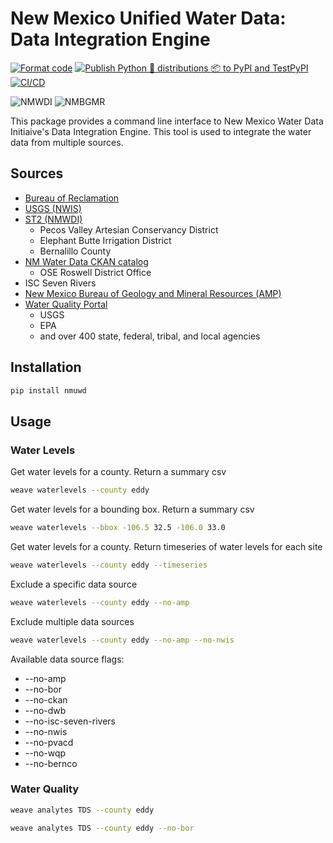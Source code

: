# New Mexico Unified Water Data: Data Integration Engine
[![Format code](https://github.com/DataIntegrationGroup/PyWeaver/actions/workflows/format_code.yml/badge.svg?branch=main)](https://github.com/DataIntegrationGroup/PyWeaver/actions/workflows/format_code.yml)
[![Publish Python 🐍 distributions 📦 to PyPI and TestPyPI](https://github.com/DataIntegrationGroup/PyWeaver/actions/workflows/publish-to-pypi.yml/badge.svg)](https://github.com/DataIntegrationGroup/PyWeaver/actions/workflows/publish-to-pypi.yml)
[![CI/CD](https://github.com/DataIntegrationGroup/PyWeaver/actions/workflows/cicd.yml/badge.svg)](https://github.com/DataIntegrationGroup/PyWeaver/actions/workflows/cicd.yml)


![NMWDI](https://newmexicowaterdata.org/wp-content/uploads/2023/11/newmexicowaterdatalogoNov2023.png)
![NMBGMR](https://waterdata.nmt.edu/static/nmbgmr_logo_resized.png)


This package provides a command line interface to New Mexico Water Data Initiaive's Data Integration Engine. This tool is used to integrate the water data from multiple sources.


## Sources
 - [Bureau of Reclamation](https://data.usbr.gov/) 
 - [USGS (NWIS)](https://waterdata.usgs.gov/nwis)
 - [ST2 (NMWDI)](https://st2.newmexicowaterdata.org/FROST-Server/v1.1/)
   - Pecos Valley Artesian Conservancy District
   - Elephant Butte Irrigation District
   - Bernalillo County
 - [NM Water Data CKAN catalog](https://catalog.newmexicowaterdata.org/)
   - OSE Roswell District Office
 - ISC Seven Rivers
 - [New Mexico Bureau of Geology and Mineral Resources (AMP)](https://waterdata.nmt.edu/)
 - [Water Quality Portal](https://www.waterqualitydata.us/)
   - USGS
   - EPA
   - and over 400 state, federal, tribal, and local agencies

## Installation

```bash
pip install nmuwd
```

## Usage
### Water Levels

Get water levels for a county. Return a summary csv
```bash
weave waterlevels --county eddy
```
Get water levels for a bounding box. Return a summary csv
```bash
weave waterlevels --bbox -106.5 32.5 -106.0 33.0
```


Get water levels for a county. Return timeseries of water levels for each site
```bash
weave waterlevels --county eddy --timeseries
```

Exclude a specific data source
```bash
weave waterlevels --county eddy --no-amp
```

Exclude multiple data sources
```bash
weave waterlevels --county eddy --no-amp --no-nwis
```

Available data source flags:
 - --no-amp
 - --no-bor
 - --no-ckan
 - --no-dwb
 - --no-isc-seven-rivers
 - --no-nwis
 - --no-pvacd
 - --no-wqp
 - --no-bernco



### Water Quality
```bash
weave analytes TDS --county eddy
```
```bash
weave analytes TDS --county eddy --no-bor
```
